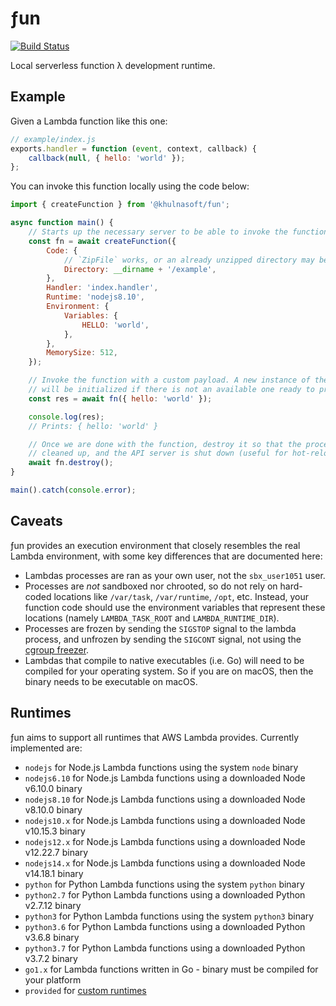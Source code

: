 # ƒun

[![Build Status](https://github.com/vercel/fun/workflows/Node%20CI/badge.svg)](https://github.com/vercel/fun/actions?workflow=Node+CI)

Local serverless function λ development runtime.

## Example

Given a Lambda function like this one:

```js
// example/index.js
exports.handler = function (event, context, callback) {
	callback(null, { hello: 'world' });
};
```

You can invoke this function locally using the code below:

```js
import { createFunction } from '@khulnasoft/fun';

async function main() {
	// Starts up the necessary server to be able to invoke the function
	const fn = await createFunction({
		Code: {
			// `ZipFile` works, or an already unzipped directory may be specified
			Directory: __dirname + '/example',
		},
		Handler: 'index.handler',
		Runtime: 'nodejs8.10',
		Environment: {
			Variables: {
				HELLO: 'world',
			},
		},
		MemorySize: 512,
	});

	// Invoke the function with a custom payload. A new instance of the function
	// will be initialized if there is not an available one ready to process.
	const res = await fn({ hello: 'world' });

	console.log(res);
	// Prints: { hello: 'world' }

	// Once we are done with the function, destroy it so that the processes are
	// cleaned up, and the API server is shut down (useful for hot-reloading).
	await fn.destroy();
}

main().catch(console.error);
```

## Caveats

ƒun provides an execution environment that closely resembles the
real Lambda environment, with some key differences that are documented here:

-   Lambdas processes are ran as your own user, not the `sbx_user1051` user.
-   Processes are _not_ sandboxed nor chrooted, so do not rely on hard-coded
    locations like `/var/task`, `/var/runtime`, `/opt`, etc. Instead, your
    function code should use the environment variables that represent these
    locations (namely `LAMBDA_TASK_ROOT` and `LAMBDA_RUNTIME_DIR`).
-   Processes are frozen by sending the `SIGSTOP` signal to the lambda process,
    and unfrozen by sending the `SIGCONT` signal, not using the [cgroup freezer][].
-   Lambdas that compile to native executables (i.e. Go) will need to be compiled
    for your operating system. So if you are on macOS, then the binary needs to be
    executable on macOS.

## Runtimes

ƒun aims to support all runtimes that AWS Lambda provides. Currently
implemented are:

-   `nodejs` for Node.js Lambda functions using the system `node` binary
-   `nodejs6.10` for Node.js Lambda functions using a downloaded Node v6.10.0 binary
-   `nodejs8.10` for Node.js Lambda functions using a downloaded Node v8.10.0 binary
-   `nodejs10.x` for Node.js Lambda functions using a downloaded Node v10.15.3 binary
-   `nodejs12.x` for Node.js Lambda functions using a downloaded Node v12.22.7 binary
-   `nodejs14.x` for Node.js Lambda functions using a downloaded Node v14.18.1 binary
-   `python` for Python Lambda functions using the system `python` binary
-   `python2.7` for Python Lambda functions using a downloaded Python v2.7.12 binary
-   `python3` for Python Lambda functions using the system `python3` binary
-   `python3.6` for Python Lambda functions using a downloaded Python v3.6.8 binary
-   `python3.7` for Python Lambda functions using a downloaded Python v3.7.2 binary
-   `go1.x` for Lambda functions written in Go - binary must be compiled for your platform
-   `provided` for [custom runtimes][]

[cgroup freezer]: https://www.kernel.org/doc/Documentation/cgroup-v1/freezer-subsystem.txt
[custom runtimes]: https://docs.aws.amazon.com/lambda/latest/dg/runtimes-custom.html
